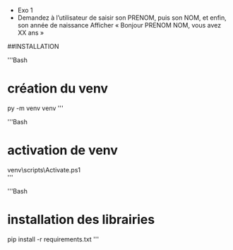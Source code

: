 - Exo 1
- Demandez à l’utilisateur de saisir son PRENOM, puis son NOM, et enfin,
son année de naissance
Afficher « Bonjour PRENOM NOM, vous avez XX ans »


##INSTALLATION

'''Bash
# création du venv
py -m venv venv
'''

'''Bash
# activation de venv
venv\scripts\Activate.ps1   
'''

'''Bash
# installation des librairies
pip install -r requirements.txt
'''